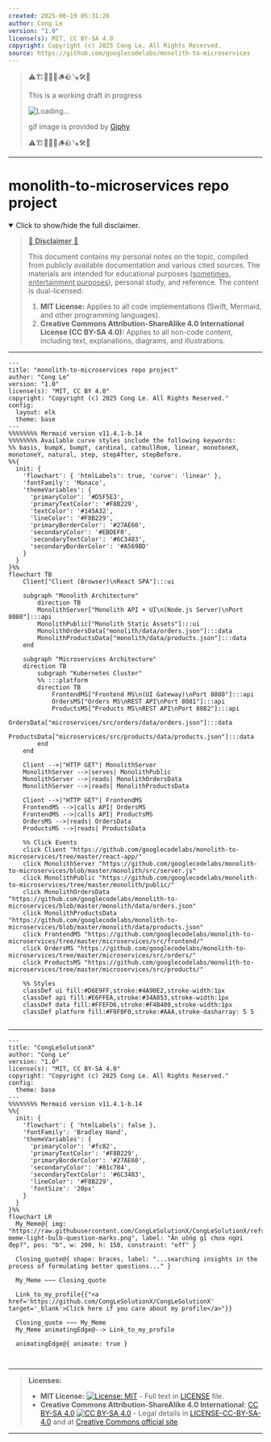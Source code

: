 ```yaml
---
created: 2025-06-19 05:31:26
author: Cong Le
version: "1.0"
license(s): MIT, CC BY-SA 4.0
copyright: Copyright (c) 2025 Cong Le. All Rights Reserved.
source: https://github.com/googlecodelabs/monolith-to-microservices
---
```



> ⚠️🏗️🚧🦺🧱🪵🪨🪚🛠️👷
> 
> This is a working draft in progress
> 
> ![Loading...](https://media2.giphy.com/media/v1.Y2lkPTc5MGI3NjExMXVjejV3dnVjc2o5MXd3eXBvcDR1cHlzbHQ1Z2R6YjY0ZHpmdjJ6OCZlcD12MV9pbnRlcm5hbF9naWZfYnlfaWQmY3Q9Zw/hL9q5k9dk9l0wGd4e0/giphy.gif)
>
> gif image is provided by [Giphy](https://giphy.com)
> 
> ⚠️🏗️🚧🦺🧱🪵🪨🪚🛠️👷


----




# monolith-to-microservices repo project
<details open>
<summary>Click to show/hide the full disclaimer.</summary>
   
> <ins>📢 **Disclaimer** 🚨</ins>
>
> This document contains my personal notes on the topic,
> compiled from publicly available documentation and various cited sources.
> The materials are intended for educational purposes (<ins>sometimes, entertainment purposes</ins>), personal study, and reference.
> The content is dual-licensed:
> 1. **MIT License:** Applies to all code implementations (Swift, Mermaid, and other programming languages).
> 2. **Creative Commons Attribution-ShareAlike 4.0 International License (CC BY-SA 4.0):** Applies to all non-code content, including text, explanations, diagrams, and illustrations.

</details>


----

```mermaid
---
title: "monolith-to-microservices repo project"
author: "Cong Le"
version: "1.0"
license(s): "MIT, CC BY 4.0"
copyright: "Copyright (c) 2025 Cong Le. All Rights Reserved."
config:
  layout: elk
  theme: base
---
%%%%%%%% Mermaid version v11.4.1-b.14
%%%%%%%% Available curve styles include the following keywords:
%% basis, bumpX, bumpY, cardinal, catmullRom, linear, monotoneX, monotoneY, natural, step, stepAfter, stepBefore.
%%{
  init: {
	'flowchart': { 'htmlLabels': true, 'curve': 'linear' },
    'fontFamily': 'Monaco',
    'themeVariables': {
      'primaryColor': '#D5F5E3',
      'primaryTextColor': '#F8B229',
      'textColor': '#145A32',
      'lineColor': '#F8B229',
      'primaryBorderColor': '#27AE60',
      'secondaryColor': '#EBDEF0',
      'secondaryTextColor': '#6C3483',
      'secondaryBorderColor': '#A569BD'
    }
  }
}%%
flowchart TB
    Client["Client (Browser)\nReact SPA"]:::ui

    subgraph "Monolith Architecture"
        direction TB
        MonolithServer["Monolith API + UI\n(Node.js Server)\nPort 8080"]:::api
        MonolithPublic["Monolith Static Assets"]:::ui
        MonolithOrdersData["monolith/data/orders.json"]:::data
        MonolithProductsData["monolith/data/products.json"]:::data
    end

    subgraph "Microservices Architecture"
    direction TB
        subgraph "Kubernetes Cluster"
        %% :::platform
        direction TB
            FrontendMS["Frontend MS\n(UI Gateway)\nPort 8080"]:::api
            OrdersMS["Orders MS\nREST API\nPort 8081"]:::api
            ProductsMS["Products MS\nREST API\nPort 8082"]:::api
            OrdersData["microservices/src/orders/data/orders.json"]:::data
            ProductsData["microservices/src/products/data/products.json"]:::data
        end
    end

    Client -->|"HTTP GET"| MonolithServer
    MonolithServer -->|serves| MonolithPublic
    MonolithServer -->|reads| MonolithOrdersData
    MonolithServer -->|reads| MonolithProductsData

    Client -->|"HTTP GET"| FrontendMS
    FrontendMS -->|calls API| OrdersMS
    FrontendMS -->|calls API| ProductsMS
    OrdersMS -->|reads| OrdersData
    ProductsMS -->|reads| ProductsData

    %% Click Events
    click Client "https://github.com/googlecodelabs/monolith-to-microservices/tree/master/react-app/"
    click MonolithServer "https://github.com/googlecodelabs/monolith-to-microservices/blob/master/monolith/src/server.js"
    click MonolithPublic "https://github.com/googlecodelabs/monolith-to-microservices/tree/master/monolith/public/"
    click MonolithOrdersData "https://github.com/googlecodelabs/monolith-to-microservices/blob/master/monolith/data/orders.json"
    click MonolithProductsData "https://github.com/googlecodelabs/monolith-to-microservices/blob/master/monolith/data/products.json"
    click FrontendMS "https://github.com/googlecodelabs/monolith-to-microservices/tree/master/microservices/src/frontend/"
    click OrdersMS "https://github.com/googlecodelabs/monolith-to-microservices/tree/master/microservices/src/orders/"
    click ProductsMS "https://github.com/googlecodelabs/monolith-to-microservices/tree/master/microservices/src/products/"

    %% Styles
    classDef ui fill:#D6E9FF,stroke:#4A90E2,stroke-width:1px
    classDef api fill:#E6FFEA,stroke:#34A853,stroke-width:1px
    classDef data fill:#FFEFD6,stroke:#F4B400,stroke-width:1px
    classDef platform fill:#F0F0F0,stroke:#AAA,stroke-dasharray: 5 5


```

----

<!-- 
```mermaid
%% Current Mermaid version
info
```  -->


```mermaid
---
title: "CongLeSolutionX"
author: "Cong Le"
version: "1.0"
license(s): "MIT, CC BY-SA 4.0"
copyright: "Copyright (c) 2025 Cong Le. All Rights Reserved."
config:
  theme: base
---
%%%%%%%% Mermaid version v11.4.1-b.14
%%{
  init: {
    'flowchart': { 'htmlLabels': false },
    'fontFamily': 'Bradley Hand',
    'themeVariables': {
      'primaryColor': '#fc82',
      'primaryTextColor': '#F8B229',
      'primaryBorderColor': '#27AE60',
      'secondaryColor': '#81c784',
      'secondaryTextColor': '#6C3483',
      'lineColor': '#F8B229',
      'fontSize': '20px'
    }
  }
}%%
flowchart LR
  My_Meme@{ img: "https://raw.githubusercontent.com/CongLeSolutionX/CongLeSolutionX/refs/heads/main/assets/images/My-meme-light-bulb-question-marks.png", label: "Ăn uống gì chưa ngừi đẹp?", pos: "b", w: 200, h: 150, constraint: "off" }

  Closing_quote@{ shape: braces, label: "...searching insights in the process of formulating better questions..." }
    
  My_Meme ~~~ Closing_quote
    
  Link_to_my_profile{{"<a href='https://github.com/CongLeSolutionX/CongLeSolutionX' target='_blank'>Click here if you care about my profile</a>"}}

  Closing_quote ~~~ My_Meme
  My_Meme animatingEdge@--> Link_to_my_profile
  
  animatingEdge@{ animate: true }



```

---
>**Licenses:**
>
>- **MIT License:**  [![License: MIT](https://img.shields.io/badge/License-MIT-yellow.svg)](LICENSE) - Full text in [LICENSE](LICENSE) file.
>- **Creative Commons Attribution-ShareAlike 4.0 International**: [CC BY-SA 4.0](https://creativecommons.org/licenses/by-sa/4.0/) [![CC BY-SA 4.0](https://licensebuttons.net/l/by-sa/4.0/88x31.png)](https://creativecommons.org/licenses/by-sa/4.0/) - Legal details in [LICENSE-CC-BY-SA-4.0](THE_PAST/LICENSE-CC-BY-SA-4.0) and at [Creative Commons official site](https://creativecommons.org/licenses/by-sa/4.0/).
>
---